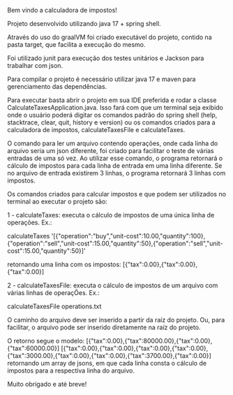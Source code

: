 Bem vindo a calculadora de impostos!

Projeto desenvolvido utilizando java 17 + spring shell.

Através do uso do graalVM foi criado executável do projeto, contido na pasta target,
que facilita a execução do mesmo.

Foi utilizado junit para execução dos testes unitários e Jackson para trabalhar com json.

Para compilar o projeto é necessário utilizar java 17 e maven para gerenciamento das 
dependências.

Para executar basta abrir o projeto em sua IDE preferida e rodar a classe 
CalculateTaxesApplication.java. Isso fará com que um terminal seja exibido onde o 
usuário poderá digitar os comandos padrão do spring shell (help, stacktrace, clear,
quit, history e version) ou os comandos  criados para a calculadora de impostos, 
calculateTaxesFile e calculateTaxes.

O comando para ler um arquivo contendo operações, onde cada linha
do arquivo seria um json diferente, foi criado para facilitar o teste de várias
entradas de uma só vez. Ao utilizar esse comando, o programa retornará o cálculo de 
impostos para cada linha de entrada em uma linha diferente. Se no arquivo de entrada 
existirem 3 linhas, o programa retornará 3 linhas com impostos.

Os comandos criados para calcular impostos e que podem ser utilizados no terminal ao
executar o projeto são:

1 - calculateTaxes: executa o cálculo de impostos de uma única linha de operações.
Ex.:

calculateTaxes '[{\"operation\":\"buy\",\"unit-cost\":10.00,\"quantity\":100},{\"operation\":\"sell\",\"unit-cost\":15.00,\"quantity\":50},{\"operation\":\"sell\",\"unit-cost\":15.00,\"quantity\":50}]'

retornando uma linha com os impostos:
[{"tax":0.00},{"tax":0.00},{"tax":0.00}]

2 - calculateTaxesFile: executa o cálculo de impostos de um arquivo com várias linhas
de operaçÕes.
Ex.:

calculateTaxesFile operations.txt

O caminho do arquivo deve ser inserido a  partir da raíz do projeto. Ou, para facilitar,
o arquivo pode ser inserido diretamente na raíz do projeto.

O retorno segue o modelo:
[{"tax":0.00},{"tax":80000.00},{"tax":0.00},{"tax":60000.00}]
[{"tax":0.00},{"tax":0.00},{"tax":0.00},{"tax":0.00},{"tax":3000.00},{"tax":0.00},{"tax":0.00},{"tax":3700.00},{"tax":0.00}]
retornando um array de jsons, em que cada linha consta o cálculo de impostos para a respectiva
linha do arquivo.

Muito obrigado e até breve!
